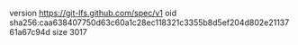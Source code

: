 version https://git-lfs.github.com/spec/v1
oid sha256:caa638407750d63c60a1c28ec118321c3355b8d5ef204d802e2113761a67c94d
size 3017
